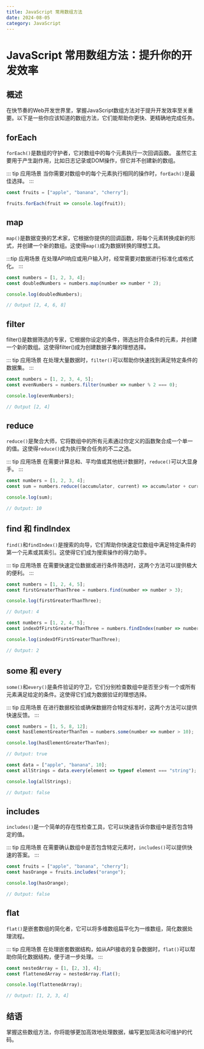 ```yaml
---
title: JavaScript 常用数组方法
date: 2024-08-05
category: JavaScript
---
```


# JavaScript 常用数组方法：提升你的开发效率

## 概述

在快节奏的Web开发世界里，掌握JavaScript数组方法对于提升开发效率至关重要。以下是一些你应该知道的数组方法，它们能帮助你更快、更精确地完成任务。

## forEach

`forEach()`是数组的守护者，它对数组中的每个元素执行一次回调函数。
虽然它主要用于产生副作用，比如日志记录或DOM操作，但它并不创建新的数组。

::: tip 应用场景
当你需要对数组中的每个元素执行相同的操作时，`forEach()`是最佳选择。
:::

```javascript
const fruits = ["apple", "banana", "cherry"];

fruits.forEach(fruit => console.log(fruit));
```

## map

`map()`是数据变换的艺术家，它根据你提供的回调函数，将每个元素转换成新的形式，并创建一个新的数组。这使得`map()`成为数据转换的理想工具。

:::tip 应用场景
在处理API响应或用户输入时，经常需要对数据进行标准化或格式化。
:::

```javascript
const numbers = [1, 2, 3, 4];
const doubledNumbers = numbers.map(number => number * 2);

console.log(doubledNumbers);

// Output [2, 4, 6, 8]
```

## filter

filter()是数据筛选的专家，它根据你设定的条件，筛选出符合条件的元素，并创建一个新的数组。这使得filter()成为创建数据子集的理想选择。

::: tip 应用场景
在处理大量数据时，`filter()`可以帮助你快速找到满足特定条件的数据集。
:::

```javascript
const numbers = [1, 2, 3, 4, 5];
const evenNumbers = numbers.filter(number => number % 2 === 0);

console.log(evenNumbers); 

// Output [2, 4]
```

## reduce

`reduce()`是聚合大师，它将数组中的所有元素通过你定义的函数聚合成一个单一的值。这使得`reduce()`成为执行聚合任务的不二之选。

::: tip 应用场景
在需要计算总和、平均值或其他统计数据时，`reduce()`可以大显身手。
:::

```javascript
const numbers = [1, 2, 3, 4];
const sum = numbers.reduce((accumulator, current) => accumulator + current, 0);

console.log(sum); 

// Output: 10
```

## find 和 findIndex

`find()`和`findIndex()`是搜索的向导，它们帮助你快速定位数组中满足特定条件的第一个元素或其索引。这使得它们成为搜索操作的得力助手。

::: tip 应用场景
在需要快速定位数据或进行条件筛选时，这两个方法可以提供极大的便利。
:::

```javascript
const numbers = [1, 2, 4, 5];
const firstGreaterThanThree = numbers.find(number => number > 3);

console.log(firstGreaterThanThree);

// Output: 4
```
```javascript
const numbers = [1, 2, 4, 5];
const indexOfFirstGreaterThanThree = numbers.findIndex(number => number > 3);

console.log(indexOfFirstGreaterThanThree);

// Output: 2
```

## some 和 every

`some()`和`every()`是条件验证的守卫，它们分别检查数组中是否至少有一个或所有元素满足给定的条件。这使得它们成为数据验证的理想选择。

::: tip 应用场景
在进行数据校验或确保数据符合特定标准时，这两个方法可以提供快速反馈。
:::

```javascript
const numbers = [1, 5, 8, 12];
const hasElementGreaterThanTen = numbers.some(number => number > 10);

console.log(hasElementGreaterThanTen);

// Output: true
```
```javascript
const data = ["apple", "banana", 10];
const allStrings = data.every(element => typeof element === "string");

console.log(allStrings);

// Output: false
```

## includes

`includes()`是一个简单的存在性检查工具，它可以快速告诉你数组中是否包含特定的值。

::: tip 应用场景
在需要确认数组中是否包含特定元素时，`includes()`可以提供快速的答案。
:::

```javascript
const fruits = ["apple", "banana", "cherry"];
const hasOrange = fruits.includes("orange");

console.log(hasOrange);

// Output: false
```


## flat

`flat()`是嵌套数组的简化者，它可以将多维数组扁平化为一维数组，简化数据处理流程。

::: tip 应用场景
在处理嵌套数据结构，如从API接收的复杂数据时，`flat()`可以帮助你简化数据结构，便于进一步处理。
:::

```javascript
const nestedArray = [1, [2, 3], 4];
const flattenedArray = nestedArray.flat();

console.log(flattenedArray);

// Output: [1, 2, 3, 4]
```

## 结语

掌握这些数组方法，你将能够更加高效地处理数据，编写更加简洁和可维护的代码。
